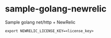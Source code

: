 # sample-golang-newrelic
Sample golang net/http + NewRelic

```
export NEWRELIC_LICENSE_KEY=<license_key>
```
